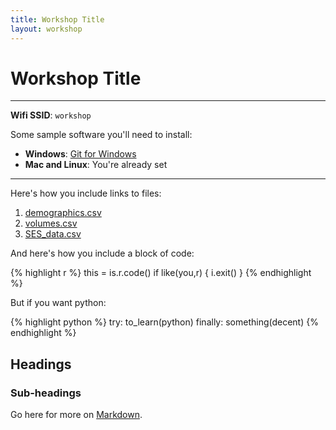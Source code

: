 ```yaml
---
title: Workshop Title
layout: workshop
---
```


# Workshop Title

--------

**Wifi SSID**: `workshop`

Some sample software you'll need to install:

- **Windows**: [Git for Windows](https://git-for-windows.github.io/)
- **Mac and Linux**: You're already set

---------

Here's how you include links to files:

1. [demographics.csv](/lrn2compute/workshops/data/demographics.csv)
2. [volumes.csv](/lrn2compute/workshops/data/volumes.csv)
3. [SES_data.csv](http://www.hamclubs.info/lists/SES_data.csv)

And here's how you include a block of code: 

{% highlight r %}
this = is.r.code()
if like(you,r) {
   i.exit()
}
{% endhighlight %}

But if you want python: 

{% highlight python %}
try: 
   to_learn(python)
finally: 
   something(decent)
{% endhighlight %}


## Headings

### Sub-headings

Go here for more on [Markdown](https://help.github.com/articles/github-flavored-markdown/).
